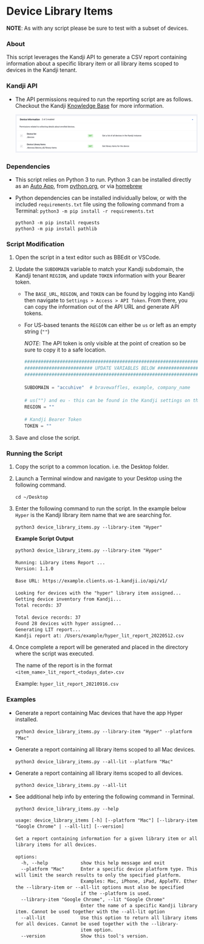# Device Library Items

**NOTE**: As with any script please be sure to test with a subset of devices.

### About

This script leverages the Kandji API to generate a CSV report containing information about a specific library item or all library items scoped to devices in the Kandji tenant.


### Kandji API

- The API permissions required to run the reporting script are as follows. Checkout the Kandji [Knowledge Base](https://support.kandji.io) for more information.

    <img src="images/api_permissions.png" alt="drawing" width="1024"/>

### Dependencies

- This script relies on Python 3 to run. Python 3 can be installed directly as an [Auto App](https://updates.kandji.io/auto-app-python-3-214020), from [python.org](https://www.python.org/downloads/), or via [homebrew](https://brew.sh)

- Python dependencies can be installed individually below, or with the included `requirements.txt` file using the following command from a Terminal: `python3 -m pip install -r requirements.txt`

    ```
    python3 -m pip install requests
    python3 -m pip install pathlib
    ```

### Script Modification

1. Open the script in a text editor such as BBEdit or VSCode.
1. Update the `SUBDOMAIN` variable to match your Kandji subdomain, the Kandji tenant `REGION`, and update `TOKEN` information with your Bearer token.

    - The `BASE_URL`, `REGION`, and `TOKEN` can be found by logging into Kandji then navigate to `Settings > Access > API Token`. From there, you can copy the information out of the API URL and generate API tokens.
    - For US-based tenants the `REGION` can either be `us` or left as an empty string (`""`)

        *NOTE*: The API token is only visible at the point of creation so be sure to copy it to a safe location.

        ```python
        ########################################################################################
        ######################### UPDATE VARIABLES BELOW #######################################
        ########################################################################################

        SUBDOMAIN = "accuhive"  # bravewaffles, example, company_name

        # us("") and eu - this can be found in the Kandji settings on the Access tab
        REGION = ""

        # Kandji Bearer Token
        TOKEN = ""
        ```

1. Save and close the script.

### Running the Script

1. Copy the script to a common location. i.e. the Desktop folder.
1. Launch a Terminal window and navigate to your Desktop using the following command.

    `cd ~/Desktop`

1. Enter the following command to run the script. In the example below `Hyper` is the Kandji library item name that we are searching for.

    `python3 device_library_items.py --library-item "Hyper"`

    **Example Script Output**

    ```
    python3 device_library_items.py --library-item "Hyper"

    Running: Library items Report ...
    Version: 1.1.0

    Base URL: https://example.clients.us-1.kandji.io/api/v1/

    Looking for devices with the "hyper" library item assigned...
    Getting device inventory from Kandji...
    Total records: 37

    Total device records: 37
    Found 28 devices with hyper assigned...
    Generating LIT report...
    Kandji report at: /Users/example/hyper_lit_report_20220512.csv
    ```

1. Once complete a report will be generated and placed in the directory where the script was executed.

    The name of the report is in the format `<item_name>_lit_report_<todays_date>.csv`

    Example: `hyper_lit_report_20210916.csv`


### Examples

- Generate a report containing Mac devices that have the app Hyper installed.

    `python3 device_library_items.py --library-item "Hyper" --platform "Mac"`

- Generate a report containing all library items scoped to all Mac devices.

    `python3 device_library_items.py --all-lit --platform "Mac"`

- Generate a report containing all library items scoped to all devices.

    `python3 device_library_items.py --all-lit`

- See additional help info by entering the following command in Terminal.

    `python3 device_library_items.py --help`

    ```
    usage: device_library_items [-h] [--platform "Mac"] [--library-item "Google Chrome" | --all-lit] [--version]

    Get a report containing information for a given library item or all library items for all devices.
    
    options:
      -h, --help            show this help message and exit
      --platform "Mac"      Enter a specific device platform type. This will limit the search results to only the specified platform. 
                            Examples: Mac, iPhone, iPad, AppleTV. Ether the --library-item or --all-lit options must also be specified 
                            if the --platform is used.
      --library-item "Google Chrome", --lit "Google Chrome"
                            Enter the name of a specific Kandji library item. Cannot be used together with the --all-lit option
      --all-lit             Use this option to return all library items for all devices. Cannot be used together with the --library-
                            item option.
      --version             Show this tool's version.
    ```
